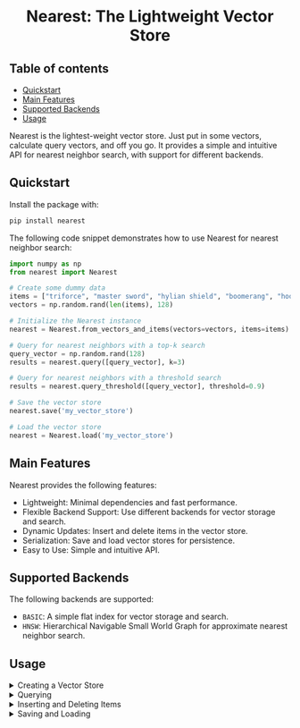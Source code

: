 <h1 style="text-align: center;">Nearest: The Lightweight Vector Store</h1>


## Table of contents

- [Quickstart](#quickstart)
- [Main Features](#main-features)
- [Supported Backends](#supported-backends)
- [Usage](#usage)

Nearest is the lightest-weight vector store. Just put in some vectors, calculate query vectors, and off you go. It provides a simple and intuitive API for nearest neighbor search, with support for different backends.

## Quickstart

Install the package with:
```bash
pip install nearest
```

The following code snippet demonstrates how to use Nearest for nearest neighbor search:
```python
import numpy as np
from nearest import Nearest

# Create some dummy data
items = ["triforce", "master sword", "hylian shield", "boomerang", "hookshot"]
vectors = np.random.rand(len(items), 128)

# Initialize the Nearest instance
nearest = Nearest.from_vectors_and_items(vectors=vectors, items=items)

# Query for nearest neighbors with a top-k search
query_vector = np.random.rand(128)
results = nearest.query([query_vector], k=3)

# Query for nearest neighbors with a threshold search
results = nearest.query_threshold([query_vector], threshold=0.9)

# Save the vector store
nearest.save('my_vector_store')

# Load the vector store
nearest = Nearest.load('my_vector_store')
```

## Main Features
Nearest provides the following features:
- Lightweight: Minimal dependencies and fast performance.
- Flexible Backend Support: Use different backends for vector storage and search.
- Dynamic Updates: Insert and delete items in the vector store.
- Serialization: Save and load vector stores for persistence.
- Easy to Use: Simple and intuitive API.

## Supported Backends
The following backends are supported:
- `BASIC`: A simple flat index for vector storage and search.
- `HNSW`: Hierarchical Navigable Small World Graph for approximate nearest neighbor search.

## Usage

<details>
<summary>  Creating a Vector Store
 </summary>
<br>

You can create a Nearest instance by providing items and their corresponding vectors:


```python
from nearest import Nearest
import numpy as np

items = ["triforce", "master sword", "hylian shield", "boomerang", "hookshot"]
vectors = np.random.rand(len(items), 128)

nearest = Nearest.from_vectors_and_items(vectors=vectors, items=items)
```

</details>

<details>
<summary>  Querying
 </summary>
<br>

Find the k nearest neighbors for a given vector:

```python
query_vector = np.random.rand(128)
results = nearest.query([query_vector], k=3)
```

Find all neighbors within a given threshold:

```python
query_vector = np.random.rand(128)
results = nearest.query_threshold([query_vector], threshold=0.9)
```
</details>

<details>

<summary>  Inserting and Deleting Items
 </summary>
<br>

Insert new items:

```python
new_items = ["ocarina", "bow"]
new_vectors = np.random.rand(2, 128)
nearest.insert(new_items, new_vectors)
```

Delete items:

```python
nearest.delete(["hookshot"])
```
</details>

<details>
<summary>  Saving and Loading
 </summary>
<br>

Save the vector store:

```python
nearest.save('my_vector_store')
```

Load the vector store:

```python
nearest = Nearest.load('my_vector_store')
```
</details>
